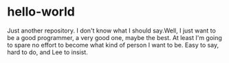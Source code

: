 # hello-world
Just another repository.
I don't know what I should say.Well, I just want to be a good programmer, a very good one, maybe the best. At least I'm going to spare no effort to become what kind of person I want to be.
Easy to say, hard to do, and Lee to insist.
